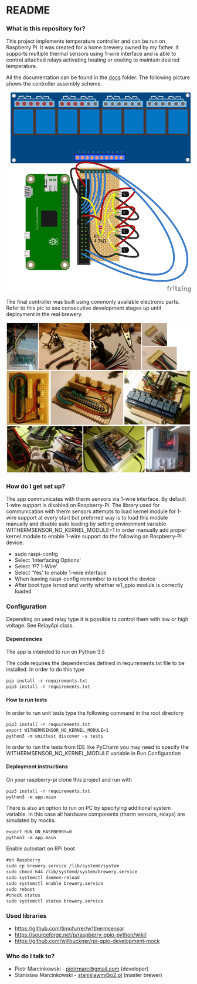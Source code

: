 # README #

### What is this repository for? ###

This project implements temperature controller and can be run on Raspberry Pi. 
It was created for a home brewery owned by my father. 
It supports multiple thermal sensors using 1-wire interface and is able to control attached relays activating heating or cooling to maintain desired temperature. 

All the documentation can be found in the [docs](docs) folder. The following picture shows the controller assembly scheme.

![Assembly scheme](docs/design/all_components_assemble_scheme_bb.png)

The final controller was built using commonly available electronic parts. Refer to this pic to see consecutive development stages up until deployment in the real brewery.

![Assembly scheme](docs/other/hardware.jpg)


### How do I get set up? ###

The app communicates with therm sensors via 1-wire interface. 
By default 1-wire support is disabled on Raspberry-Pi. The library
used for communication with therm sensors attempts to load kernel
module for 1-wire support at every start but preferred way is to
load this module manually and disable auto loading by setting
environment variable W1THERMSENSOR_NO_KERNEL_MODULE=1
In order manually add proper kernel module to enable 1-wire support
do the following on Raspberry-Pi device:
- sudo raspi-config
- Select 'Interfacing Options'
- Select 'P7 1-Wire'
- Select 'Yes' to enable 1-wire interface
- When leaving raspi-config remember to reboot the device
- After boot type lsmod and verify whether w1_gpio module is correctly loaded  

### Configuration ####

Depending on used relay type it is possible to control them with low or high voltage. See RelayApi class. 

#### Dependencies ####

The app is intended to run on Python 3.5

The code requires the dependencies defined in requirements.txt file to be installed. In order to do this type 

```  
pip install -r requirements.txt
pip3 install -r requirements.txt
```

#### How to run tests ####
In order to run unit tests type the following command in the root directory

```
pip3 install -r requirements.txt
export W1THERMSENSOR_NO_KERNEL_MODULE=1
python3 -m unittest discover -s tests
```

In order to run the tests from IDE like PyCharm you may need to specify
the W1THERMSENSOR_NO_KERNEL_MODULE variable in Run Configuration

#### Deployment instructions ####
On your raspberry-pi clone this project and run with

```
pip3 install -r requirements.txt
python3 -m app.main
```

There is also an option to run on PC by specifying additional system variable.
In this case all hardware components (therm sensors, relays) are simulated by mocks.

```
export RUN_ON_RASPBERRY=0
python3 -m app.main
```

Enable autostart on RPi boot

```
#on Raspberry
sudo cp brewery.service /lib/systemd/system
sudo chmod 644 /lib/systemd/system/brewery.service
sudo systemctl daemon-reload
sudo systemctl enable brewery.service
sudo reboot
#check status
sudo systemctl status brewery.service
```

### Used libraries ###
* https://github.com/timofurrer/w1thermsensor
* https://sourceforge.net/p/raspberry-gpio-python/wiki/
* https://github.com/willbuckner/rpi-gpio-development-mock


### Who do I talk to? ###

* Piotr Marcinkowski - piotrmarc@gmail.com (developer)
* Stanisław Marcinkowski - stanislawm@o2.pl (master brewer)

